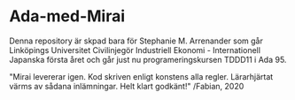 # Ada-med-Mirai
Denna repository är skpad bara för Stephanie M. Arrenander som går Linköpings Universitet Civilinjegör Industriell Ekonomi - Internationell Japanska första året och går just nu programeringskursen TDDD11 i Ada 95.  

"Mirai levererar igen.
Kod skriven enligt konstens alla regler. Lärarhjärtat värms av sådana inlämningar.
Helt klart godkänt!"
 /Fabian, 2020
